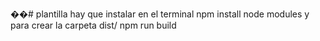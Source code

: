 ��# plantilla
hay que instalar en el terminal npm install node modules
y para crear la carpeta dist/ npm run build

